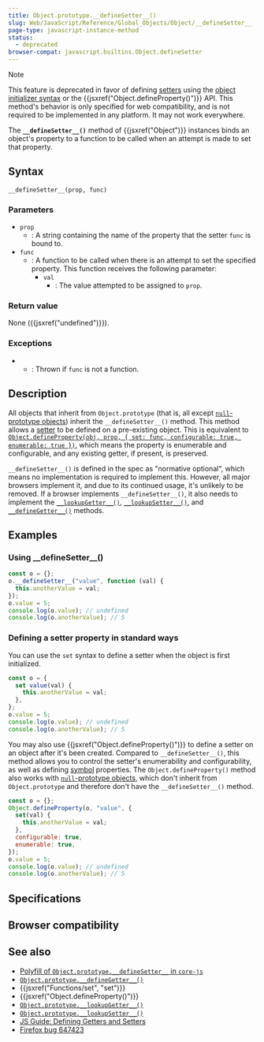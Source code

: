 ```yaml
---
title: Object.prototype.__defineSetter__()
slug: Web/JavaScript/Reference/Global_Objects/Object/__defineSetter__
page-type: javascript-instance-method
status:
  - deprecated
browser-compat: javascript.builtins.Object.defineSetter
---
```




> [!NOTE]
> This feature is deprecated in favor of defining [setters](/Web/JavaScript/Reference/Functions/set) using the [object initializer syntax](/Web/JavaScript/Reference/Operators/Object_initializer) or the {{jsxref("Object.defineProperty()")}} API. This method's behavior is only specified for web compatibility, and is not required to be implemented in any platform. It may not work everywhere.

The **`__defineSetter__()`** method of {{jsxref("Object")}} instances binds an object's property to a function to be called when an attempt is made to set that property.

## Syntax

```js-nolint
__defineSetter__(prop, func)
```

### Parameters

- `prop`
  - : A string containing the name of the property that the setter `func` is bound to.
- `func`
  - : A function to be called when there is an attempt to set the specified property. This function receives the following parameter:
    - `val`
      - : The value attempted to be assigned to `prop`.

### Return value

None ({{jsxref("undefined")}}).

### Exceptions

- 
  - : Thrown if `func` is not a function.

## Description

All objects that inherit from `Object.prototype` (that is, all except [`null`-prototype objects](/Web/JavaScript/Reference/Global_Objects/Object#null-prototype_objects)) inherit the `__defineSetter__()` method. This method allows a [setter](/Web/JavaScript/Reference/Functions/set) to be defined on a pre-existing object. This is equivalent to [`Object.defineProperty(obj, prop, { set: func, configurable: true, enumerable: true })`](/Web/JavaScript/Reference/Global_Objects/Object/defineProperty), which means the property is enumerable and configurable, and any existing getter, if present, is preserved.

`__defineSetter__()` is defined in the spec as "normative optional", which means no implementation is required to implement this. However, all major browsers implement it, and due to its continued usage, it's unlikely to be removed. If a browser implements `__defineSetter__()`, it also needs to implement the [`__lookupGetter__()`](/Web/JavaScript/Reference/Global_Objects/Object/__lookupGetter__), [`__lookupSetter__()`](/Web/JavaScript/Reference/Global_Objects/Object/__lookupSetter__), and [`__defineGetter__()`](/Web/JavaScript/Reference/Global_Objects/Object/__defineGetter__) methods.

## Examples

### Using \_\_defineSetter\_\_()

```js
const o = {};
o.__defineSetter__("value", function (val) {
  this.anotherValue = val;
});
o.value = 5;
console.log(o.value); // undefined
console.log(o.anotherValue); // 5
```

### Defining a setter property in standard ways

You can use the `set` syntax to define a setter when the object is first initialized.

```js
const o = {
  set value(val) {
    this.anotherValue = val;
  },
};
o.value = 5;
console.log(o.value); // undefined
console.log(o.anotherValue); // 5
```

You may also use {{jsxref("Object.defineProperty()")}} to define a setter on an object after it's been created. Compared to `__defineSetter__()`, this method allows you to control the setter's enumerability and configurability, as well as defining [symbol](/Web/JavaScript/Reference/Global_Objects/Symbol) properties. The `Object.defineProperty()` method also works with [`null`-prototype objects](/Web/JavaScript/Reference/Global_Objects/Object#null-prototype_objects), which don't inherit from `Object.prototype` and therefore don't have the `__defineSetter__()` method.

```js
const o = {};
Object.defineProperty(o, "value", {
  set(val) {
    this.anotherValue = val;
  },
  configurable: true,
  enumerable: true,
});
o.value = 5;
console.log(o.value); // undefined
console.log(o.anotherValue); // 5
```

## Specifications



## Browser compatibility



## See also

- [Polyfill of `Object.prototype.__defineSetter__` in `core-js`](https://github.com/zloirock/core-js#ecmascript-object)
- [`Object.prototype.__defineGetter__()`](/Web/JavaScript/Reference/Global_Objects/Object/__defineGetter__)
- {{jsxref("Functions/set", "set")}}
- {{jsxref("Object.defineProperty()")}}
- [`Object.prototype.__lookupGetter__()`](/Web/JavaScript/Reference/Global_Objects/Object/__lookupGetter__)
- [`Object.prototype.__lookupSetter__()`](/Web/JavaScript/Reference/Global_Objects/Object/__lookupSetter__)
- [JS Guide: Defining Getters and Setters](/Web/JavaScript/Guide/Working_with_objects#defining_getters_and_setters)
- [Firefox bug 647423](https://bugzil.la/647423)
